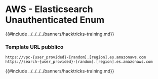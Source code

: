 # AWS - Elasticsearch Unauthenticated Enum

{{#include ../../../../banners/hacktricks-training.md}}

### Template URL pubblico
```
https://vpc-{user_provided}-[random].[region].es.amazonaws.com
https://search-{user_provided}-[random].[region].es.amazonaws.com
```
{{#include ../../../../banners/hacktricks-training.md}}
